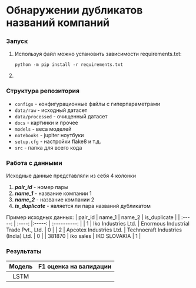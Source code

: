 # Обнаружении дубликатов названий компаний

### Запуск
1. Используя файл можно установить зависимости requirements.txt:

    <code>python -m pip install -r requirements.txt</code>

2. 

### Структура репозитория
* <code>configs</code> - конфигурационные файлы с гиперпараметрами
* <code>data/raw</code> - исходный датасет
* <code>data/processed</code> - очищенный датасет
* <code>docs</code> - картинки и прочее
* <code>models</code> - веса моделей
* <code>notebooks</code> - jupiter ноутбуки
* <code>setup.cfg</code> - настройки flake8 и т.д.
* <code>src</code> - папка для всего кода

### Работа с данными
Исходные данные представляли из себя 4 колонки 
1. ***pair_id*** - номер пары
2. ***name_1*** - название компании 1
3. ***name_2*** - название компании 2
4. ***is_duplicate*** - является ли пара названий дубликатом 

Пример исходных данных:
| pair_id | name_1 | name_2 | is_duplicate |
| :-----: | :----: |:-----: | :----------: |
| 1 | Iko Industries Ltd. | Enormous Industrial Trade Pvt., Ltd. | 0 |
| 2 | Apcotex Industries Ltd. | Technocraft Industries (India) Ltd. | 0 |
| 381870 | iko sales | IKO SLOVAKIA | 1 |


### Результаты
| Модель      | F1 оценка на валидации | 
| :--------: | :-------------: |
| LSTM |      |
